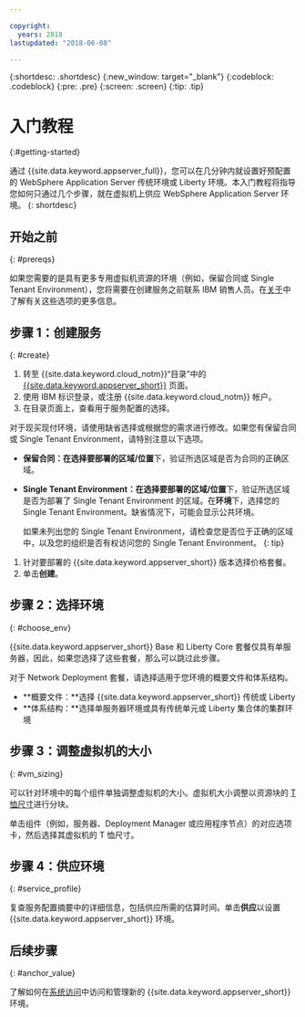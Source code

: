 ```yaml
---

copyright:
  years: 2018
lastupdated: "2018-06-08"

---
```


{:shortdesc: .shortdesc}
{:new_window: target="_blank"}
{:codeblock: .codeblock}
{:pre: .pre}
{:screen: .screen}
{:tip: .tip}


# 入门教程
{:#getting-started}

通过 {{site.data.keyword.appserver_full}}，您可以在几分钟内就设置好预配置的 WebSphere Application Server 传统环境或 Liberty 环境。本入门教程将指导您如何只通过几个步骤，就在虚拟机上供应 WebSphere Application Server 环境。
{: shortdesc}

## 开始之前
{: #prereqs}

如果您需要的是具有更多专用虚拟机资源的环境（例如，保留合同或 Single Tenant Environment），您将需要在创建服务之前联系 IBM 销售人员。在[关于](index.html)中了解有关这些选项的更多信息。

## 步骤 1：创建服务
{: #create}

1. 转至 {{site.data.keyword.cloud_notm}}“目录”中的 [{{site.data.keyword.appserver_short}}](https://console.bluemix.net/catalog/services/websphere-application-server) 页面。
1. 使用 IBM 标识登录，或注册 {{site.data.keyword.cloud_notm}} 帐户。
1. 在目录页面上，查看用于服务配置的选择。

  对于现买现付环境，请使用缺省选择或根据您的需求进行修改。如果您有保留合同或 Single Tenant Environment，请特别注意以下选项。

  * **保留合同：**在**选择要部署的区域/位置**下，验证所选区域是否为合同的正确区域。

  * **Single Tenant Environment：**在**选择要部署的区域/位置**下，验证所选区域是否为部署了 Single Tenant Environment 的区域。在**环境**下，选择您的 Single Tenant Environment。缺省情况下，可能会显示公共环境。

    如果未列出您的 Single Tenant Environment，请检查您是否位于正确的区域中，以及您的组织是否有权访问您的 Single Tenant Environment。
    {: tip}
1. 针对要部署的 {{site.data.keyword.appserver_short}} 版本选择价格套餐。
1. 单击**创建**。


## 步骤 2：选择环境
{: #choose_env}

{{site.data.keyword.appserver_short}} Base 和 Liberty Core 套餐仅具有单服务器，因此，如果您选择了这些套餐，那么可以跳过此步骤。

对于 Network Deployment 套餐，请选择适用于您环境的概要文件和体系结构。

* **概要文件：**选择 {{site.data.keyword.appserver_short}} 传统或 Liberty
* **体系结构：**选择单服务器环境或具有传统单元或 Liberty 集合体的集群环境


## 步骤 3：调整虚拟机的大小
{: #vm_sizing}

可以针对环境中的每个组件单独调整虚拟机的大小。虚拟机大小调整以资源块的 [T 恤尺寸](index.html#vm-size)进行分块。

单击组件（例如，服务器、Deployment Manager 或应用程序节点）的对应选项卡，然后选择其虚拟机的 T 恤尺寸。

## 步骤 4：供应环境
{: #service_profile}

复查服务配置摘要中的详细信息，包括供应所需的估算时间。单击**供应**以设置 {{site.data.keyword.appserver_short}} 环境。

## 后续步骤
{: #anchor_value}

了解如何在[系统访问](systemAccess.html)中访问和管理新的 {{site.data.keyword.appserver_short}} 环境。

